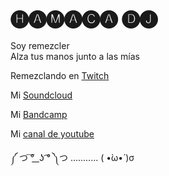 # 🅗🅐🅜🅐🅒🅐 🅓🅙 

Soy remezcler  
Alza tus manos junto a las mías  

Remezclando en [Twitch](https://www.twitch.tv/hamacadj)

Mi [Soundcloud](https://soundcloud.com/user-910485189-832247330)

Mi [Bandcamp](https://hamacadj.bandcamp.com/)

Mi [canal de youtube](https://www.youtube.com/channel/UC5mtpTGf5KbxgyidCJiglXA)

༼ つ ͠° ͟ ͟ʖ ͡° ༽つ ........... ( •̀ω•́ )σ
